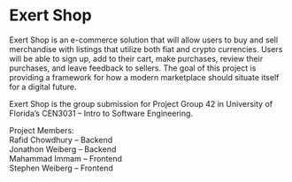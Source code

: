 # Exert Shop
Exert Shop is an e-commerce solution that will allow users to buy and sell merchandise with listings that utilize both fiat and crypto currencies. Users will be able to sign up, add to their cart, make purchases, review their purchases, and leave feedback to sellers. The goal of this project is providing a framework for how a modern marketplace should situate itself for a digital future.

Exert Shop is the group submission for Project Group 42 in University of Florida’s CEN3031 – Intro to Software Engineering.

Project Members: <br />
Rafid Chowdhury – Backend <br />
Jonathon Weiberg – Backend <br />
Mahammad Immam – Frontend <br />
Stephen Weiberg – Frontend 
